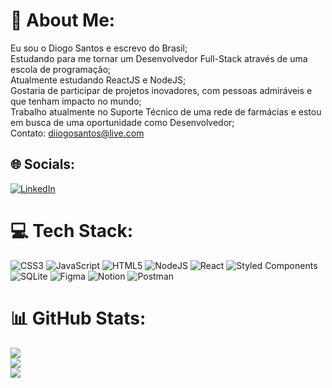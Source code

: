 # 💫 About Me:
Eu sou o Diogo Santos e escrevo do Brasil;<br>Estudando para me tornar um Desenvolvedor Full-Stack através de uma escola de programação;<br>Atualmente estudando ReactJS e NodeJS;<br>Gostaria de participar de projetos inovadores, com pessoas admiráveis e que tenham impacto no mundo;<br>Trabalho atualmente no Suporte Técnico de uma rede de farmácias e estou em busca de uma oportunidade como Desenvolvedor;<br>Contato: diiogosantos@live.com


## 🌐 Socials:
[![LinkedIn](https://img.shields.io/badge/LinkedIn-%230077B5.svg?logo=linkedin&logoColor=white)](https://linkedin.com/in/diiogosantos) 

# 💻 Tech Stack:
![CSS3](https://img.shields.io/badge/css3-%231572B6.svg?style=plastic&logo=css3&logoColor=white) ![JavaScript](https://img.shields.io/badge/javascript-%23323330.svg?style=plastic&logo=javascript&logoColor=%23F7DF1E) ![HTML5](https://img.shields.io/badge/html5-%23E34F26.svg?style=plastic&logo=html5&logoColor=white) ![NodeJS](https://img.shields.io/badge/node.js-6DA55F?style=plastic&logo=node.js&logoColor=white) ![React](https://img.shields.io/badge/react-%2320232a.svg?style=plastic&logo=react&logoColor=%2361DAFB) ![Styled Components](https://img.shields.io/badge/styled--components-DB7093?style=plastic&logo=styled-components&logoColor=white) ![SQLite](https://img.shields.io/badge/sqlite-%2307405e.svg?style=plastic&logo=sqlite&logoColor=white) 	![Figma](https://img.shields.io/badge/figma-%23F24E1E.svg?style=plastic&logo=figma&logoColor=white) ![Notion](https://img.shields.io/badge/Notion-%23000000.svg?style=plastic&logo=notion&logoColor=white) ![Postman](https://img.shields.io/badge/Postman-FF6C37?style=plastic&logo=postman&logoColor=white)
# 📊 GitHub Stats:
![](https://github-readme-stats-dpn3.vercel.app/api?username=DioguinhoSantos&theme=merko&hide_border=false&include_all_commits=true&count_private=true)<br/>
![](https://github-readme-streak-stats.herokuapp.com/?user=DioguinhoSantos&theme=merko&hide_border=false)<br/>
![](https://github-readme-stats-dpn3.vercel.app/api/top-langs/?username=DioguinhoSantos&theme=merko&hide_border=false&include_all_commits=true&count_private=true&layout=compact)


